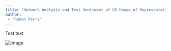 ```yaml
---
title: 'Network Analysis and Text Sentiment of US House of Representatives on Twitter'
author: 
 - "Ronan Perry"
---
```


Test text

![Image](./eig_network.png 'cap')